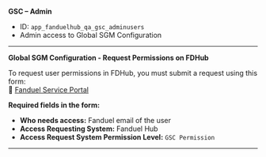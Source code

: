 **GSC – Admin**

- ID: `app_fanduelhub_qa_gsc_adminusers`
- Admin access to Global SGM Configuration

---

**Global SGM Configuration - Request Permissions on FDHub**

To request user permissions in FDHub, you must submit a request using this form:  
🔗 [Fanduel Service Portal](https://fanduel.atlassian.net/servicedesk/customer/portal/50/group/190/create/756)

**Required fields in the form:**

- **Who needs access:** Fanduel email of the user
- **Access Requesting System:** Fanduel Hub
- **Access Request System Permission Level:** `GSC Permission`

---
